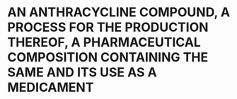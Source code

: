 # AN ANTHRACYCLINE COMPOUND, A PROCESS FOR THE PRODUCTION THEREOF, A PHARMACEUTICAL COMPOSITION CONTAINING THE SAME AND ITS USE AS A MEDICAMENT